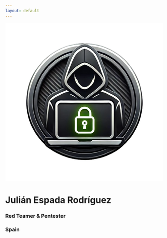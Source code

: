 ```yaml
---
layout: default
---
```


<img src="../assets/Images/icon-removebg-preview.png"></img>

<div>
  <h1>Julián Espada Rodríguez</h1>
  <h3>Red Teamer & Pentester</h3>
  <h3>Spain</h3>
  <a href="https://tryhackme.com/p/julichan"></a><script src="https://tryhackme.com/badge/1237589"></script>
</div>
